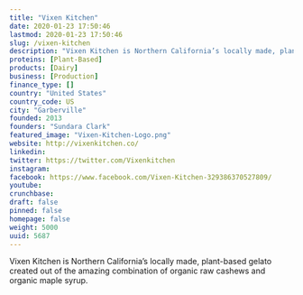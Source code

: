 ```yaml
---
title: "Vixen Kitchen"
date: 2020-01-23 17:50:46
lastmod: 2020-01-23 17:50:46
slug: /vixen-kitchen
description: "Vixen Kitchen is Northern California’s locally made, plant-based gelato created out of the amazing combination of organic raw cashews and organic maple syrup."
proteins: [Plant-Based]
products: [Dairy]
business: [Production]
finance_type: []
country: "United States"
country_code: US
city: "Garberville"
founded: 2013
founders: "Sundara Clark"
featured_image: "Vixen-Kitchen-Logo.png"
website: http://vixenkitchen.co/
linkedin: 
twitter: https://twitter.com/Vixenkitchen
instagram: 
facebook: https://www.facebook.com/Vixen-Kitchen-329386370527809/
youtube: 
crunchbase: 
draft: false
pinned: false
homepage: false
weight: 5000
uuid: 5687
---
```

Vixen Kitchen is Northern California’s locally made, plant-based gelato created out of the amazing combination of organic raw cashews and organic maple syrup.
